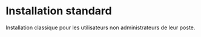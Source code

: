 # Installation standard

Installation classique pour les utilisateurs non administrateurs de leur poste.

